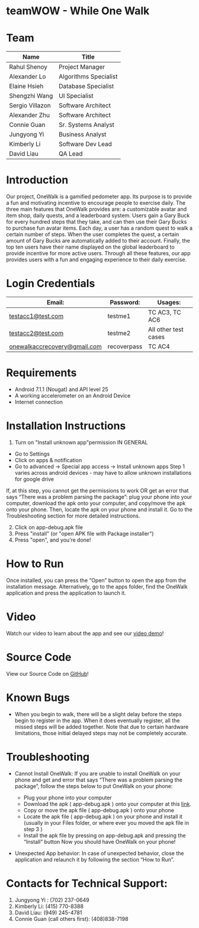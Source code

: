 # teamWOW - While One Walk

# Team
| Name            | Title                 |
| --------------- | --------------------- |
| Rahul Shenoy    | Project Manager       |
| Alexander Lo 		 |	Algorithms Specialist |  
| Elaine Hsieh 			|	Database Specialist   |
| Shengzhi Wang 		| UI Specialist         |
| Sergio Villazon |	Software Architect    | 
| Alexander Zhu 		|	Software Architect    |
| Connie Guan			  |	Sr. Systems Analyst   |
| Jungyong Yi 			 |	Business Analyst      |
| Kimberly Li 				| Software Dev Lead     |
| David Liau	     | QA Lead               |

# Introduction
Our project, OneWalk is a gamified pedometer app. Its purpose is to provide a fun and motivating incentive to encourage people to exercise daily. The three main features that OneWalk provides are: a customizable avatar and item shop, daily quests, and a leaderboard system. Users gain a Gary Buck for every hundred steps that they take, and can then use their Gary Bucks to purchase fun avatar items. Each day, a user has a random quest to walk a certain number of steps. When the user completes the quest, a certain amount of Gary Bucks are automatically added to their account. Finally, the top ten users have their name displayed on the global leaderboard to provide incentive for more active users. Through all these features, our app provides users with a fun and engaging experience to their daily exercise.

# Login Credentials
| Email:				                   | Password:   | Usages:              |
| ---------------------------- | ----------- | -------------------- |
| testacc1@test.com	           |	testme1			  | TC AC3, TC AC6       |
| testacc2@test.com	           |	testme2			  | All other test cases |
| onewalkaccrecovery@gmail.com | recoverpass | TC AC4               |

# Requirements
- Android 7.1.1 (Nougat) and API level 25
- A working accelerometer on an Android Device 
- Internet connection

# Installation Instructions
1. Turn on "Install unknown app"permission
IN GENERAL
- Go to Settings
- Click on apps & notification
- Go to advanced → Special app access → Install unknown apps
Step 1 varies across android devices - may have to allow unknown installations for google drive

If, at this step, you cannot get the permissions to work OR get an error that says “There was a problem parsing the package”: plug your phone into your computer, download the apk onto your computer, and copy/move the apk onto your phone. Then, locate the apk on your phone and install it. Go to the Troubleshooting section for more detailed instructions.

2. Click on app-debug.apk file
3. Press "install" (or "open APK file with Package installer")
4. Press "open", and you’re done!

# How to Run
Once installed, you can press the “Open” button to open the app from the installation message. Alternatively, go to the apps folder, find the OneWalk application and press the application to launch it.

# Video
Watch our video to learn about the app and see our [video demo](https://drive.google.com/open?id=1rNbAkpIuaRahH5wvRC3SGxE1nhpVETV4)!

# Source Code
View our Source Code on [GitHub](https://github.com/ShengzhiW/teamWOW)!

# Known Bugs
- When you begin to walk, there will be a slight delay before the steps begin to register in the app. When it does eventually register, all the missed steps will be added together. Note that due to certain hardware limitations, those initial delayed steps may not be completely accurate.

# Troubleshooting
- Cannot Install OneWalk:
If you are unable to install OneWalk on your phone and get and error that says “There was a problem parsing the package”, follow the steps below to put OneWalk on your phone:
  - Plug your phone into your computer
  - Download the apk ( app-debug.apk ) onto your computer at this [link](https://drive.google.com/open?id=1V67JuJvuPF38tigGoyewHgQU45Anfk65).
  - Copy or move the apk file ( app-debug.apk ) onto your phone
  - Locate the apk file ( app-debug.apk ) on your phone and install it (usually in your Files folder, or where ever you moved the apk file in step 3 )
  - Install the apk file by pressing on app-debug.apk and pressing the “Install” button
Now you should have OneWalk on your phone!
 
- Unexpected App behavior: 
In case of unexpected behavior, close the application and relaunch it by following the section “How to Run”. 

# Contacts for Technical Support:
1. Jungyong Yi : (702) 237-0649
2. Kimberly Li: (415) 770-8388
3. David Liau: (949) 245-4781
4. Connie Guan (call others first): (408)838-7198

